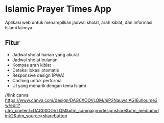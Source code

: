# Islamic Prayer Times App

Aplikasi web untuk menampilkan jadwal sholat, arah kiblat, dan informasi Islami lainnya.

## Fitur

-  Jadwal sholat harian yang akurat
-  Jadwal sholat bulanan
-  Kompas arah kiblat
-  Deteksi lokasi otomatis
-  Responsive design (PWA)
-  Caching untuk performa
-  UI yang menarik dengan tema Islami

//link canva
https://www.canva.com/design/DAG0XOOVLQM/hiP2NauwsIAGI6uhoume3w/edit?utm_content=DAG0XOOVLQM&utm_campaign=designshare&utm_medium=link2&utm_source=sharebutton
